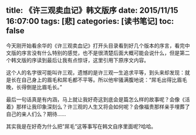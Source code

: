 title: 《许三观卖血记》韩文版序
date: 2015/11/15 16:07:00
tags: [悲]
categories: [读书笔记]
toc: false
---
今天刚开始看余华的《许三观卖血记》打开头目录看到好几个版本的序言，看完中文版的序言没有什么特别的感觉，也不是很清楚后面大概可能会说什么，但是第二个韩文版的序读到最后让我有点惊讶，这里引用下原序文内容。

这个人的名字很可能叫许三观，遗憾的是许三观一生追求平等，到头来却发现：就是长在自己身上的眉毛和屌毛都不平等。所以他牢骚满腹地说：“屌毛出得比眉毛晚，长得倒是比眉毛长。”

最后一句话真是有内涵，马上就让我好奇这到底会是篇怎么样的故事呢？会像《活着》那样让我印象深刻么？许三观的人生又将会如何呢？会像福贵那样亲手埋葬了自己的亲人们么？期待……

其实我是在好奇为什么把”屌毛”这等事写在韩文自序里面呢?哈哈。